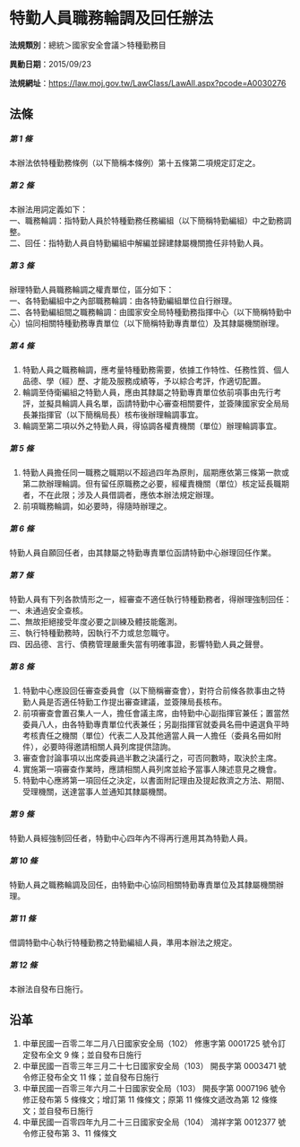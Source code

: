 # 特勤人員職務輪調及回任辦法

**法規類別**：總統＞國家安全會議＞特種勤務目

**異動日期**：2015/09/23  

**法規網址**：https://law.moj.gov.tw/LawClass/LawAll.aspx?pcode=A0030276





## 法條
##### 第 1 條
本辦法依特種勤務條例（以下簡稱本條例）第十五條第二項規定訂定之。

##### 第 2 條
本辦法用詞定義如下：  
一、職務輪調：指特勤人員於特種勤務任務編組（以下簡稱特勤編組）中之勤務調整。  
二、回任：指特勤人員自特勤編組中解編並歸建隸屬機關擔任非特勤人員。

##### 第 3 條
辦理特勤人員職務輪調之權責單位，區分如下：  
一、各特勤編組中之內部職務輪調：由各特勤編組單位自行辦理。  
二、各特勤編組間之職務輪調：由國家安全局特種勤務指揮中心（以下簡稱特勤中心）協同相關特種勤務專責單位（以下簡稱特勤專責單位）及其隸屬機關辦理。

##### 第 4 條
1. 特勤人員之職務輪調，應考量特種勤務需要，依據工作特性、任務性質、個人品德、學（經）歷、才能及服務成績等，予以綜合考評，作適切配置。
1. 輪調至侍衛編組之特勤人員，應由其隸屬之特勤專責單位依前項事由先行考評，並擬具輪調人員名單，函請特勤中心審查相關要件，並簽陳國家安全局局長兼指揮官（以下簡稱局長）核布後辦理輪調事宜。
1. 輪調至第二項以外之特勤人員，得協調各權責機關（單位）辦理輪調事宜。

##### 第 5 條
1. 特勤人員擔任同一職務之職期以不超過四年為原則，屆期應依第三條第一款或第二款辦理輪調。但有留任原職務之必要，經權責機關（單位）核定延長職期者，不在此限；涉及人員借調者，應依本辦法規定辦理。
1. 前項職務輪調，如必要時，得隨時辦理之。

##### 第 6 條
特勤人員自願回任者，由其隸屬之特勤專責單位函請特勤中心辦理回任作業。

##### 第 7 條
特勤人員有下列各款情形之一，經審查不適任執行特種勤務者，得辦理強制回任：  
一、未通過安全查核。  
二、無故拒絕接受年度必要之訓練及體技能鑑測。  
三、執行特種勤務時，因執行不力或怠忽職守。  
四、因品德、言行、債務管理嚴重失當有明確事證，影響特勤人員之聲譽。

##### 第 8 條
1. 特勤中心應設回任審查委員會（以下簡稱審查會），對符合前條各款事由之特勤人員是否適任特勤工作提出審查建議，並簽陳局長核布。
1. 前項審查會置召集人一人，擔任會議主席，由特勤中心副指揮官兼任；置當然委員八人，由各特勤專責單位代表兼任；另副指揮官就委員名冊中遴選負平時考核責任之機關（單位）代表二人及其他適當人員一人擔任（委員名冊如附件），必要時得邀請相關人員列席提供諮詢。
1. 審查會討論事項以出席委員過半數之決議行之，可否同數時，取決於主席。
1. 實施第一項審查作業時，應請相關人員列席並給予當事人陳述意見之機會。
1. 特勤中心應將第一項回任之決定，以書面附記理由及提起救濟之方法、期間、受理機關，送達當事人並通知其隸屬機關。

##### 第 9 條
特勤人員經強制回任者，特勤中心四年內不得再行進用其為特勤人員。

##### 第 10 條
特勤人員之職務輪調及回任，由特勤中心協同相關特勤專責單位及其隸屬機關辦理。

##### 第 11 條
借調特勤中心執行特種勤務之特勤編組人員，準用本辦法之規定。

##### 第 12 條
本辦法自發布日施行。

## 沿革
1. 中華民國一百零二年二月八日國家安全局（102） 修惠字第 0001725  號令訂定發布全文 9  條；並自發布日施行
1. 中華民國一百零三年三月二十七日國家安全局（103） 開長字第 0003471  號令修正發布全文 11 條；並自發布日施行
1. 中華民國一百零三年六月二十日國家安全局（103） 開長字第 0007196 號令修正發布第 5  條條文；增訂第 11 條條文；原第 11 條條文遞改為第 12 條條文；並自發布日施行
1. 中華民國一百零四年九月二十三日國家安全局（104） 鴻祥字第 0012377  號令修正發布第 3、11  條條文
